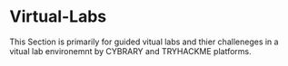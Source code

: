 # Virtual-Labs
This Section is primarily for guided vitual labs and thier challeneges in a vitual lab environemnt by CYBRARY and TRYHACKME platforms. 

